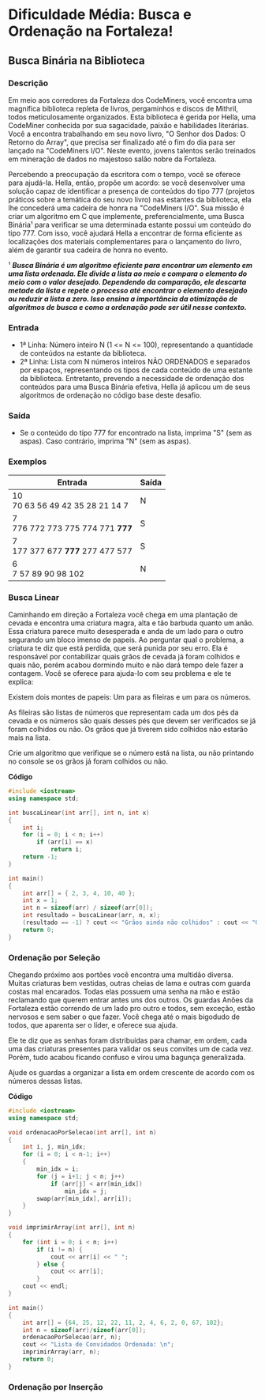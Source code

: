 # Dificuldade Média: Busca e Ordenação na Fortaleza!

## Busca Binária na Biblioteca

### Descrição
Em meio aos corredores da Fortaleza dos CodeMiners, você encontra uma magnífica biblioteca repleta de livros, pergaminhos e discos de Mithril, todos meticulosamente organizados. Esta biblioteca é gerida por Hella, uma CodeMiner conhecida por sua sagacidade, paixão e habilidades literárias. Você a encontra trabalhando em seu novo livro, "O Senhor dos Dados: O Retorno do Array", que precisa ser finalizado até o fim do dia para ser lançado na "CodeMiners I/O". Neste evento, jovens talentos serão treinados em mineração de dados no majestoso salão nobre da Fortaleza.

Percebendo a preocupação da escritora com o tempo, você se oferece para ajudá-la. Hella, então, propõe um acordo: se você desenvolver uma solução capaz de identificar a presença de conteúdos do tipo 777 (projetos práticos sobre a temática do seu novo livro) nas estantes da biblioteca, ela lhe concederá uma cadeira de honra na "CodeMiners I/O". Sua missão é criar um algoritmo em C que implemente, preferencialmente, uma Busca Binária¹ para verificar se uma determinada estante possui um conteúdo do tipo 777. Com isso, você ajudará Hella a encontrar de forma eficiente as localizações dos materiais complementares para o lançamento do livro, além de garantir sua cadeira de honra no evento.

¹ **_Busca Binária é um algoritmo eficiente para encontrar um elemento em uma lista ordenada. Ele divide a lista ao meio e compara o elemento do meio com o valor desejado. Dependendo da comparação, ele descarta metade da lista e repete o processo até encontrar o elemento desejado ou reduzir a lista a zero. Isso ensina a importância da otimização de algoritmos de busca e como a ordenação pode ser útil nesse contexto._**

### Entrada
 - 1ª Linha: Número inteiro N (1 <= N <= 100), representando a quantidade de conteúdos na estante da biblioteca.
 - 2ª Linha: Lista com N números inteiros NÃO ORDENADOS e separados por espaços, representando os tipos de cada conteúdo de uma estante da biblioteca. Entretanto, prevendo a necessidade de ordenação dos conteúdos para uma Busca Binária efetiva, Hella já aplicou um de seus algoritmos de ordenação no código base deste desafio.

### Saída
 - Se o conteúdo do tipo 777 for encontrado na lista, imprima "S" (sem as aspas). Caso contrário, imprima "N" (sem as aspas).

### Exemplos

| **Entrada** | **Saída** |
|---|---|
| 10 <br> 70 63 56 49 42 35 28 21 14 7 | N |
| 7 <br> 776 772 773 775 774 771 **777** | S |
| 7 <br> 177 377 677 **777** 277 477 577  | S |
| 6 <br> 7 57 89 90 98 102 | N |

### Busca Linear

Caminhando em direção a Fortaleza você chega em uma plantação de cevada e encontra uma criatura magra, alta e tão barbuda quanto um anão. Essa criatura parece muito desesperada e anda de um lado para o outro segurando um bloco imenso de papeis. Ao perguntar qual o problema, a criatura te diz que está perdida, que será punida por seu erro. Ela é responsável por contabilizar quais grãos de cevada já foram colhidos e quais não, porém acabou dormindo muito e não dará tempo dele fazer a contagem. Você se oferece para ajuda-lo com seu problema e ele te explica:

Existem dois montes de papeis: Um para as fileiras e um para os números.

As fileiras são listas de números que representam cada um dos pés da cevada e os números são quais desses pés que devem ser verificados se já foram colhidos ou não. Os grãos que já tiverem sido colhidos não estarão mais na lista.

Crie um algoritmo que verifique se o número está na lista, ou não printando no console se os grãos já foram colhidos ou não.

**Código**

```cpp
#include <iostream>
using namespace std;

int buscaLinear(int arr[], int n, int x)
{
    int i;
    for (i = 0; i < n; i++)
        if (arr[i] == x)
            return i;
    return -1;
}

int main()
{
    int arr[] = { 2, 3, 4, 10, 40 };
    int x = 1;
    int n = sizeof(arr) / sizeof(arr[0]);
    int resultado = buscaLinear(arr, n, x);
    (resultado == -1) ? cout << "Grãos ainda não colhidos" : cout << "Grãos já colhidos" << resultado;
    return 0;
}
```

### Ordenação por Seleção

Chegando próximo aos portões você encontra uma multidão diversa. Muitas criaturas bem vestidas, outras cheias de lama e outras com guarda costas mal encarados. Todas elas possuem uma senha na mão e estão reclamando que querem entrar antes uns dos outros. Os guardas Anões da Fortaleza estão correndo de um lado pro outro e todos, sem exceção, estão nervosos e sem saber o que fazer. Você chega até o mais bigodudo de todos, que aparenta ser o líder, e oferece sua ajuda. 

Ele te diz que as senhas foram distribuídas para chamar, em ordem, cada uma das criaturas presentes para validar os seus convites um de cada vez. Porém, tudo acabou ficando confuso e virou uma bagunça generalizada.

Ajude os guardas a organizar a lista em ordem crescente de acordo com os números dessas listas.

**Código**

```cpp
#include <iostream>
using namespace std;

void ordenacaoPorSelecao(int arr[], int n)
{
    int i, j, min_idx;
    for (i = 0; i < n-1; i++)
    {
        min_idx = i;
        for (j = i+1; j < n; j++)
            if (arr[j] < arr[min_idx])
                min_idx = j;
        swap(arr[min_idx], arr[i]);
    }
}

void imprimirArray(int arr[], int n)
{
    for (int i = 0; i < n; i++)
        if (i != n) {
            cout << arr[i] << " ";
        } else {
            cout << arr[i];
        }
    cout << endl;
}

int main()
{
    int arr[] = {64, 25, 12, 22, 11, 2, 4, 6, 2, 0, 67, 102};
    int n = sizeof(arr)/sizeof(arr[0]);
    ordenacaoPorSelecao(arr, n);
    cout << "Lista de Convidados Ordenada: \n";
    imprimirArray(arr, n);
    return 0;
}
```

### Ordenação por Inserção
